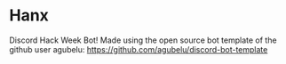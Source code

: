 # Hanx
Discord Hack Week Bot!
Made using the open source bot template of the github user agubelu:
https://github.com/agubelu/discord-bot-template
